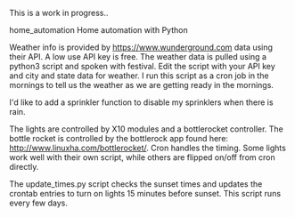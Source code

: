 This is a work in progress..

home_automation
Home automation with Python

Weather info is provided by https://www.wunderground.com data using their API. A low use API key is free. The weather data is pulled using a python3 script and spoken with festival. Edit the script with your API key and city and state data for weather. I run this script as a cron job in the mornings to tell us the weather as we are getting ready in the mornings.

I'd like to add a sprinkler function to disable my sprinklers when there is rain.

The lights are controlled by X10 modules and a bottlerocket controller. The bottle rocket is controlled by the bottlerock app found here: http://www.linuxha.com/bottlerocket/. Cron handles the timing. Some lights work well with their own script, while others are flipped on/off from cron directly. 

The update_times.py script checks the sunset times and updates the crontab entries to turn on lights 15 minutes before sunset. This script runs every few days.
